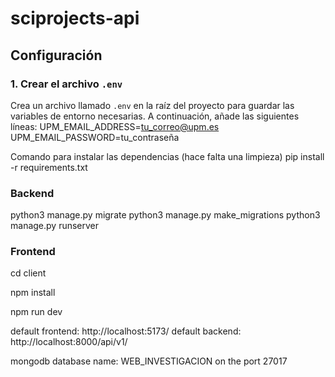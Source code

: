 # sciprojects-api

## Configuración

### 1. Crear el archivo `.env`

Crea un archivo llamado `.env` en la raíz del proyecto para guardar las variables de entorno necesarias. A continuación, añade las siguientes líneas:
  UPM_EMAIL_ADDRESS=tu_correo@upm.es
  UPM_EMAIL_PASSWORD=tu_contraseña

Comando para instalar las dependencias (hace falta una limpieza)
pip install -r requirements.txt


### Backend
python3 manage.py migrate
python3 manage.py make_migrations
python3 manage.py runserver

### Frontend
cd client

npm install

npm run dev


default frontend: http://localhost:5173/
default backend: http://localhost:8000/api/v1/

mongodb database name: WEB_INVESTIGACION on the port 27017
